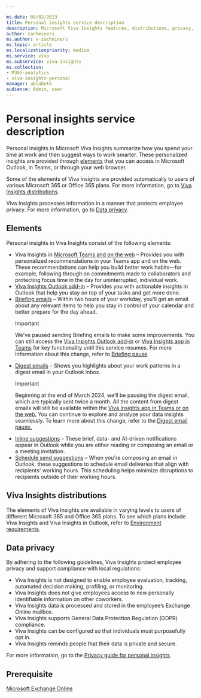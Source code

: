 ```yaml
---

ms.date: 08/02/2023
title: Personal insights service description
description: Microsoft Viva Insights features, distributions, privacy, and prerequisites
author: zachminers
ms.author: v-zachminers
ms.topic: article
ms.localizationpriority: medium 
ms.service: viva 
ms.subservice: viva-insights 
ms.collection: 
- M365-analytics
- viva-insights-personal
manager: ablubetk
audience: Admin, user
---
```


# Personal insights service description

Personal insights in Microsoft Viva Insights summarize how you spend your time at work and then suggest ways to work smarter. These personalized insights are provided through [elements](#elements) that you can access in Microsoft Outlook, in Teams, or through your web browser.

Some of the elements of Viva Insights are provided automatically to users of various Microsoft 365 or Office 365 plans. For more information, go to [Viva Insights distributions](#viva-insights-distributions).  

Viva Insights processes information in a manner that protects employee privacy. For more information, go to [Data privacy](#data-privacy).

## Elements

Personal insights in Viva Insights consist of the following elements:

* Viva Insights in [Microsoft Teams and on the web](https://support.microsoft.com/office/viva-insights-in-teams-and-on-the-web-436b9928-5867-433a-abd5-188e0262e5e3) – Provides you with personalized recommendations in your Teams app and on the web. These recommendations can help you build better work habits—for example, following through on commitments made to collaborators and protecting focus time in the day for uninterrupted, individual work.
* [Viva Insights Outlook add-in](https://support.microsoft.com/topic/about-the-viva-insights-outlook-add-in-48b73ccf-4086-4f13-9f62-dcee91a9df6d) – Provides you with actionable insights in Outlook that help you stay on top of your tasks and get more done.
* [Briefing emails](../Briefing/be-overview.md) – Within two hours of your workday, you'll get an email about any relevant items to help you stay in control of your calendar and better prepare for the day ahead.
    >[!Important]
    >We've paused sending Briefing emails to make some improvements. You can still access the [Viva Insights Outlook add-in](../use/add-in.md) or [Viva Insights app in Teams](../teams/introduction.md) for key functionality until this service resumes. For more information about this change, refer to [Briefing pause](../reference/briefing-pause.md).
* [Digest emails](https://support.microsoft.com/topic/digest-email-0e8b9a77-d1ce-4139-82bc-e91a3cb909c3) – Shows you highlights about your work patterns in a digest email in your Outlook inbox.
    >[!Important]
    >Beginning at the end of March 2024, we’ll be pausing the digest email, which are typically sent twice a month. All the content from digest emails will still be available within the [Viva Insights app in Teams or on the web.](https://support.microsoft.com/topic/viva-insights-app-in-teams-and-on-the-web-f07f80a1-177d-4541-9185-31493b74fc0f) You can continue to explore and analyze your data insights seamlessly. To learn more about this change, refer to the [Digest email pause.](https://learn.microsoft.com/en-us/viva/insights/personal/reference/digest-pause)
* [Inline suggestions](https://support.microsoft.com/topic/inline-suggestions-in-outlook-064a323e-6dc7-40e9-ab1b-199de8d39db5) – These brief, data- and AI-driven notifications appear in Outlook while you are either reading or composing an email or a meeting invitation.
* [Schedule send suggestions](https://support.microsoft.com/topic/schedule-send-in-outlook-0b0c0c20-8fa1-44b9-b5bc-57f160046639) – When you're composing an email in Outlook, these suggestions to schedule email deliveries that align with recipients' working hours. This scheduling helps minimize disruptions to recipients outside of their working hours.

## Viva Insights distributions

The elements of Viva Insights are available in varying levels to users of different Microsoft 365 and Office 365 plans. To see which plans include Viva Insights and Viva Insights in Outlook, refer to [Environment requirements](../../advanced/setup-maint/environment-requirements.md).

## Data privacy

By adhering to the following guidelines, Viva Insights protect employee privacy and support compliance with local regulations:

* Viva Insights is not designed to enable employee evaluation, tracking, automated decision making, profiling, or monitoring.
* Viva Insights does not give employees access to new personally identifiable information on other coworkers.
* Viva Insights data is processed and stored in the employee’s Exchange Online mailbox.
* Viva Insights supports General Data Protection Regulation (GDPR) compliance.
* Viva Insights can be configured so that individuals must purposefully opt in.
* Viva Insights reminds people that their data is private and secure.

For more information, go to the [Privacy guide for personal insights](https://support.microsoft.com/topic/privacy-guide-for-personal-insights-8f2c038c-f80c-4512-bf4c-90a0423377f2).

## Prerequisite

[Microsoft Exchange Online](/office365/servicedescriptions/exchange-online-service-description/exchange-online-service-description)

